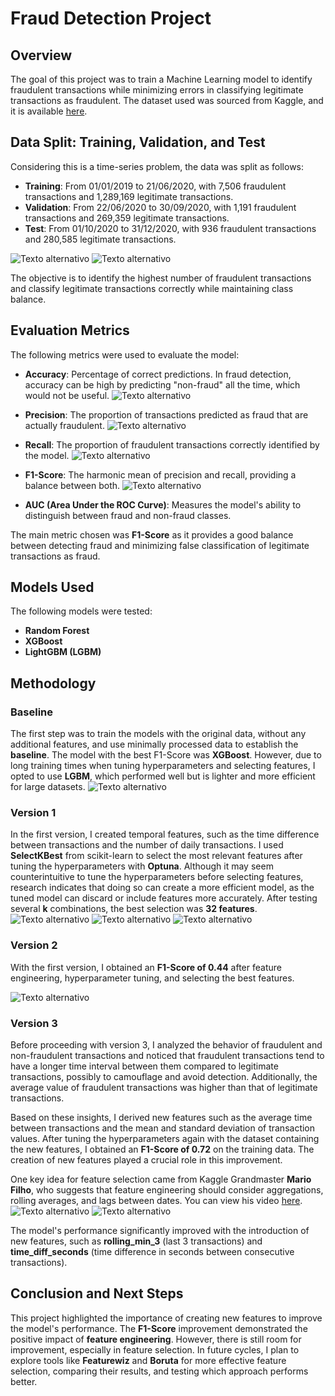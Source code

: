 # Fraud Detection Project

## Overview

The goal of this project was to train a Machine Learning model to identify fraudulent transactions while minimizing errors in classifying legitimate transactions as fraudulent. The dataset used was sourced from Kaggle, and it is available [here](https://www.kaggle.com/datasets/kartik2112/fraud-detection).

## Data Split: Training, Validation, and Test

Considering this is a time-series problem, the data was split as follows:

- **Training**: From 01/01/2019 to 21/06/2020, with 7,506 fraudulent transactions and 1,289,169 legitimate transactions.
- **Validation**: From 22/06/2020 to 30/09/2020, with 1,191 fraudulent transactions and 269,359 legitimate transactions.
- **Test**: From 01/10/2020 to 31/12/2020, with 936 fraudulent transactions and 280,585 legitimate transactions.

![Texto alternativo](img/img1.png)
![Texto alternativo](img/img2.png)

The objective is to identify the highest number of fraudulent transactions and classify legitimate transactions correctly while maintaining class balance.

## Evaluation Metrics

The following metrics were used to evaluate the model:

- **Accuracy**: Percentage of correct predictions. In fraud detection, accuracy can be high by predicting "non-fraud" all the time, which would not be useful.
![Texto alternativo](img/img3.png)
- **Precision**: The proportion of transactions predicted as fraud that are actually fraudulent.
![Texto alternativo](img/img4.png)

- **Recall**: The proportion of fraudulent transactions correctly identified by the model.
![Texto alternativo](img/img5.png)
- **F1-Score**: The harmonic mean of precision and recall, providing a balance between both.
![Texto alternativo](img/img6.png)
- **AUC (Area Under the ROC Curve)**: Measures the model's ability to distinguish between fraud and non-fraud classes.


The main metric chosen was **F1-Score** as it provides a good balance between detecting fraud and minimizing false classification of legitimate transactions as fraud.

## Models Used

The following models were tested:

- **Random Forest**
- **XGBoost**
- **LightGBM (LGBM)**

## Methodology

### Baseline

The first step was to train the models with the original data, without any additional features, and use minimally processed data to establish the **baseline**. The model with the best F1-Score was **XGBoost**. However, due to long training times when tuning hyperparameters and selecting features, I opted to use **LGBM**, which performed well but is lighter and more efficient for large datasets.
![Texto alternativo](img/img7.png)

### Version 1

In the first version, I created temporal features, such as the time difference between transactions and the number of daily transactions. I used **SelectKBest** from scikit-learn to select the most relevant features after tuning the hyperparameters with **Optuna**. Although it may seem counterintuitive to tune the hyperparameters before selecting features, research indicates that doing so can create a more efficient model, as the tuned model can discard or include features more accurately. After testing several **k** combinations, the best selection was **32 features**.
![Texto alternativo](img/img8.png)
![Texto alternativo](img/img9.png)
![Texto alternativo](img/img10.png)
### Version 2

With the first version, I obtained an **F1-Score of 0.44** after feature engineering, hyperparameter tuning, and selecting the best features.

![Texto alternativo](img/img11.png)

### Version 3

Before proceeding with version 3, I analyzed the behavior of fraudulent and non-fraudulent transactions and noticed that fraudulent transactions tend to have a longer time interval between them compared to legitimate transactions, possibly to camouflage and avoid detection. Additionally, the average value of fraudulent transactions was higher than that of legitimate transactions.


Based on these insights, I derived new features such as the average time between transactions and the mean and standard deviation of transaction values. After tuning the hyperparameters again with the dataset containing the new features, I obtained an **F1-Score of 0.72** on the training data. The creation of new features played a crucial role in this improvement.

One key idea for feature selection came from Kaggle Grandmaster **Mario Filho**, who suggests that feature engineering should consider aggregations, rolling averages, and lags between dates. You can view his video [here](https://www.youtube.com/watch?v=ft77eXtn30Q&ab_channel=MarioFilhoEnglish).
![Texto alternativo](img/img14.png)
![Texto alternativo](img/img15.png)

The model's performance significantly improved with the introduction of new features, such as **rolling_min_3** (last 3 transactions) and **time_diff_seconds** (time difference in seconds between consecutive transactions).

## Conclusion and Next Steps

This project highlighted the importance of creating new features to improve the model's performance. The **F1-Score** improvement demonstrated the positive impact of **feature engineering**. However, there is still room for improvement, especially in feature selection. In future cycles, I plan to explore tools like **Featurewiz** and **Boruta** for more effective feature selection, comparing their results, and testing which approach performs better.


